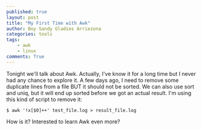 ```yaml
---
published: true
layout: post
title: "My First Time with Awk"
author: Boy Sandy Gladies Arriezona
categories: tools
tags:
    - awk
    - linux
comments: True
---
```


Tonight we'll talk about Awk. Actually, I've know it for a long time but I never had any chance to explore it. A few days ago, I need to remove some duplicate lines from a file BUT it should not be sorted. We can also use sort and uniq, but it will end up sorted before we got an actual result. I'm using this kind of script to remove it:

``` shell
$ awk '!x[$0]++' test_file.log > result_file.log
```

How is it? Interested to learn Awk even more?
